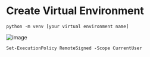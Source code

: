 # Create Virtual Environment

    python -m venv [your virtual environment name]

![image](https://github.com/yangshiteng/Data-Science-Learning-Path/assets/60442877/749dc3f5-35f6-4893-a215-ca5a91458ae4)

    Set-ExecutionPolicy RemoteSigned -Scope CurrentUser
  
